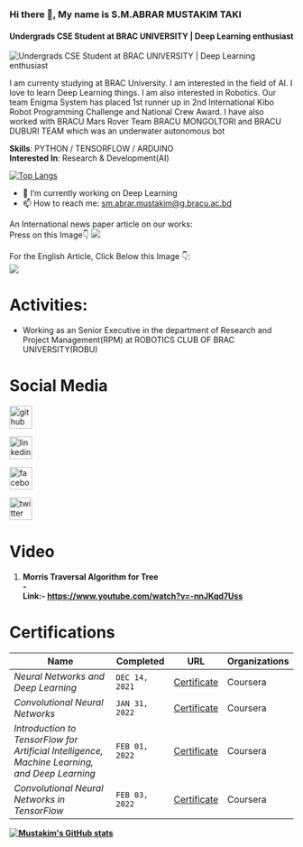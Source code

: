 ### Hi there 👋, My name is S.M.ABRAR MUSTAKIM TAKI
#### Undergrads CSE Student at BRAC UNIVERSITY | Deep Learning enthusiast 
![Undergrads CSE Student at BRAC UNIVERSITY | Deep Learning enthusiast ](https://scontent.fdac5-1.fna.fbcdn.net/v/t1.6435-9/138987758_2829343357284787_8702439919020583130_n.jpg?_nc_cat=100&ccb=1-5&_nc_sid=e3f864&_nc_ohc=QU4Yf5W6ZvEAX9p3EEJ&_nc_ht=scontent.fdac5-1.fna&oh=00_AT8cAHk4LlB8ja5fV3XRI6La5vBJ__B1ZMcbN0tvgyVz6w&oe=627462C7)

I am currenty studying at BRAC University. I am interested in the field of AI. I love to learn Deep Learning things. I am also interested in Robotics. Our team Enigma System has placed 1st runner up in 2nd International Kibo Robot Programming Challenge and National Crew Award. I have also worked with BRACU Mars Rover Team BRACU MONGOLTORI and BRACU DUBURI TEAM which was an underwater autonomous bot 

<b>Skills</b>: PYTHON / TENSORFLOW / ARDUINO <br>
<b>Interested In</b>: Research & Development(AI)

[![Top Langs](https://github-readme-stats.vercel.app/api/top-langs/?username=Abrar-Mustakim&layout=compact)](https://github.com/Abrar-Mustakim/github-readme-stats)


- 🔭 I’m currently working on Deep Learning 
- 📫 How to reach me: sm.abrar.mustakim@g.bracu.ac.bd 

An International news paper article on our works:<br>
Press on this Image👇
[<img src="https://images.prothomalo.com/prothomalo-bangla/2021-11/a4a2078e-e47c-4979-a343-2d4a1d875142/pic_team_bgd01.jpg?format=webp&w=1366&dpr=1.0">](https://www.prothomalo.com/feature/shapno/%E0%A6%AE%E0%A6%B9%E0%A6%BE%E0%A6%95%E0%A6%BE%E0%A6%B6%E0%A7%87-%E0%A6%AF%E0%A6%BE%E0%A6%81%E0%A6%B0%E0%A6%BE-%E0%A6%AA%E0%A7%8C%E0%A6%81%E0%A6%9B%E0%A7%87-%E0%A6%A6%E0%A6%BF%E0%A7%9F%E0%A7%87%E0%A6%9B%E0%A7%87%E0%A6%A8-%E0%A6%86%E0%A6%AE%E0%A6%BE%E0%A6%B0-%E0%A6%B8%E0%A7%8B%E0%A6%A8%E0%A6%BE%E0%A6%B0-%E0%A6%AC%E0%A6%BE%E0%A6%82%E0%A6%B2%E0%A6%BE)



For the English Article, Click Below this Image 👇: <br>
[<img src="https://www.tbsnews.net/sites/default/files/styles/very_big_3/public/images/2021/11/25/the_message_sent_by_enigma_systems.jpg?itok=eganjljD">](https://www.tbsnews.net/features/pursuit/enigma-systems-robotics-team-who-sent-amar-shonar-bangla-space-334441)<br>

# Activities:
<ul>
  <li>Working as an Senior Executive in the department of Research and Project Management(RPM) at ROBOTICS CLUB OF BRAC UNIVERSITY(ROBU)</li>
</ul>

# Social Media
[<img src='https://cdn.jsdelivr.net/npm/simple-icons@3.0.1/icons/github.svg' alt='github' height='40'>](https://github.com/Abrar-Mustakim)<br>

[<img src='https://cdn.jsdelivr.net/npm/simple-icons@3.0.1/icons/linkedin.svg' alt='linkedin' height='40'>](https://www.linkedin.com/in/s-m-abrar-mustakim-taki-a6b366212/)<br>

[<img src='https://cdn.jsdelivr.net/npm/simple-icons@3.0.1/icons/facebook.svg' alt='facebook' height='40'>](https://www.facebook.com/abrarmustakim.taki/)<br>  

[<img src='https://cdn.jsdelivr.net/npm/simple-icons@3.0.1/icons/twitter.svg' alt='twitter' height='40'>](https://twitter.com/SMABRARMUSTAKIM)<br>  


# Video
 1) <b>Morris Traversal Algorithm for Tree</br>- <br>
    Link:- https://www.youtube.com/watch?v=-nnJKqd7Uss
   

# Certifications


Name | Completed |  URL | Organizations
--- | --- | --- | --- | 
*Neural Networks and Deep Learning* | `DEC 14, 2021` | [Certificate](https://www.coursera.org/account/accomplishments/certificate/TG9QDVN2R62W) | Coursera
*Convolutional Neural Networks* | `JAN 31, 2022` | [Certificate](https://www.coursera.org/account/accomplishments/certificate/EL9AZXW7FW4G) | Coursera
*Introduction to TensorFlow for Artificial Intelligence, Machine Learning, and Deep Learning* | `FEB 01, 2022` | [Certificate](https://www.coursera.org/account/accomplishments/certificate/TG9QDVN2R62W) | Coursera
*Convolutional Neural Networks in TensorFlow* | `FEB 03, 2022` | [Certificate](https://www.coursera.org/account/accomplishments/certificate/TGLMRZUYBC3M) | Coursera


[![Mustakim's GitHub stats](https://github-readme-stats.vercel.app/api?username=Abrar-Mustakim)](https://github.com/Abrar-Mustakim/github-readme-stats)
